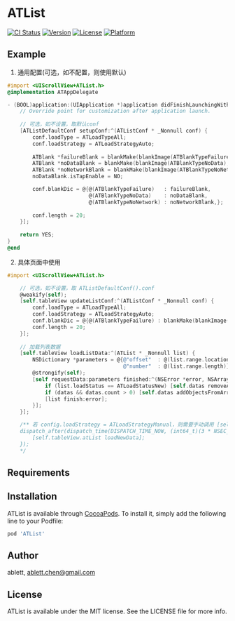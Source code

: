 # ATList

[![CI Status](https://img.shields.io/travis/ablett/ATList.svg?style=flat)](https://travis-ci.org/ablett/ATList)
[![Version](https://img.shields.io/cocoapods/v/ATList.svg?style=flat)](https://cocoapods.org/pods/ATList)
[![License](https://img.shields.io/cocoapods/l/ATList.svg?style=flat)](https://cocoapods.org/pods/ATList)
[![Platform](https://img.shields.io/cocoapods/p/ATList.svg?style=flat)](https://cocoapods.org/pods/ATList)

## Example

1. 通用配置(可选，如不配置，则使用默认)

```objectiveC
#import <UIScrollView+ATList.h>
@implementation ATAppDelegate

- (BOOL)application:(UIApplication *)application didFinishLaunchingWithOptions:(NSDictionary *)launchOption {
    // Override point for customization after application launch.
    
    // 可选，如不设置，取默认conf
    [ATListDefaultConf setupConf:^(ATListConf * _Nonnull conf) {
        conf.loadType = ATLoadTypeAll;
        conf.loadStrategy = ATLoadStrategyAuto;
        
        ATBlank *failureBlank = blankMake(blankImage(ATBlankTypeFailure), @"数据请求失败☹️", @"10014");
        ATBlank *noDataBlank = blankMake(blankImage(ATBlankTypeNoData), @"暂时没有数据🙂", @"哈哈哈~");
        ATBlank *noNetworkBlank = blankMake(blankImage(ATBlankTypeNoNetwork), @"貌似没有网络🙄", @"请检查设置");
        noDataBlank.isTapEnable = NO;

        conf.blankDic = @{@(ATBlankTypeFailure)   : failureBlank,
                          @(ATBlankTypeNoData)    : noDataBlank,
                          @(ATBlankTypeNoNetwork) : noNetworkBlank,};
        
        conf.length = 20;
    }];
    
    return YES;
}
@end
```
2. 具体页面中使用

```objectiveC
#import <UIScrollView+ATList.h>

    // 可选，如不设置，取 ATListDefaultConf().conf
    @weakify(self);
    [self.tableView updateListConf:^(ATListConf * _Nonnull conf) {
        conf.loadType = ATLoadTypeAll;
        conf.loadStrategy = ATLoadStrategyAuto;
        conf.blankDic = @{@(ATBlankTypeFailure) : blankMake(blankImage(ATBlankTypeFailure), @"绘本数据加载失败", @"10015")};
        conf.length = 20;
    }];
    
    // 加载列表数据
    [self.tableView loadListData:^(ATList * _Nonnull list) {
        NSDictionary *parameters = @{@"offset"  : @(list.range.location),
                                     @"number"  : @(list.range.length)};
        @strongify(self);
        [self requestData:parameters finished:^(NSError *error, NSArray *datas) {
            if (list.loadStatus == ATLoadStatusNew) [self.datas removeAllObjects];
            if (datas && datas.count > 0) [self.datas addObjectsFromArray:datas];
            [list finish:error];
        }];
    }];

    /** 若 config.loadStrategy = ATLoadStrategyManual，则需要手动调用 [self.tableView.at_list loadNew];
    dispatch_after(dispatch_time(DISPATCH_TIME_NOW, (int64_t)(3 * NSEC_PER_SEC)), dispatch_get_main_queue(), ^{
        [self.tableView.atList loadNewData];
    });
    */
```

## Requirements

## Installation

ATList is available through [CocoaPods](https://cocoapods.org). To install
it, simply add the following line to your Podfile:

```ruby
pod 'ATList'
```

## Author

ablett, ablett.chen@gmail.com

## License

ATList is available under the MIT license. See the LICENSE file for more info.

